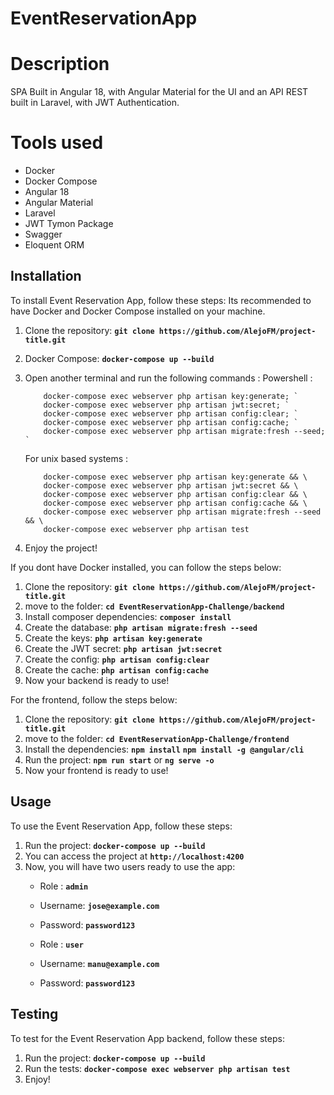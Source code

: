 # EventReservationApp

# Description
SPA Built in Angular 18, with Angular Material for the UI and an API REST built in Laravel, with JWT Authentication.

# Tools used
- Docker
- Docker Compose
- Angular 18
- Angular Material
- Laravel
- JWT Tymon Package
- Swagger
- Eloquent ORM

## **Installation**

To install Event Reservation App, follow these steps:
Its recommended to have Docker and Docker Compose installed on your machine.

1. Clone the repository: **`git clone https://github.com/AlejoFM/project-title.git`**
2. Docker Compose: **`docker-compose up --build`**
3. Open another terminal and run the following commands :
    Powershell :
    ```
        docker-compose exec webserver php artisan key:generate; `
        docker-compose exec webserver php artisan jwt:secret; `
        docker-compose exec webserver php artisan config:clear; `
        docker-compose exec webserver php artisan config:cache; `
        docker-compose exec webserver php artisan migrate:fresh --seed; `
    ```
    For unix based systems : 
    ``` 
        docker-compose exec webserver php artisan key:generate && \
        docker-compose exec webserver php artisan jwt:secret && \
        docker-compose exec webserver php artisan config:clear && \
        docker-compose exec webserver php artisan config:cache && \
        docker-compose exec webserver php artisan migrate:fresh --seed && \
        docker-compose exec webserver php artisan test
    ```

4. Enjoy the project!

If you dont have Docker installed, you can follow the steps below:

1. Clone the repository: **`git clone https://github.com/AlejoFM/project-title.git`**
2. move to the folder: **`cd EventReservationApp-Challenge/backend`**
3. Install composer dependencies: **`composer install`**
4. Create the database: **`php artisan migrate:fresh --seed`**
5. Create the keys: **`php artisan key:generate`**
6. Create the JWT secret: **`php artisan jwt:secret`**
7. Create the config: **`php artisan config:clear`**
8. Create the cache: **`php artisan config:cache`**
9. Now your backend is ready to use!

For the frontend, follow the steps below:

1. Clone the repository: **`git clone https://github.com/AlejoFM/project-title.git`**
2. move to the folder: **`cd EventReservationApp-Challenge/frontend`**
3. Install the dependencies: **`npm install`**
                             **`npm install -g @angular/cli`**
4. Run the project: **`npm run start`** or **`ng serve -o`**
5. Now your frontend is ready to use!

## **Usage**

To use the Event Reservation App, follow these steps:

1. Run the project: **`docker-compose up --build`**
2. You can access the project at **`http://localhost:4200`**
3. Now, you will have two users ready to use the app:
    - Role : **`admin`**
    - Username: **`jose@example.com`**
    - Password: **`password123`**

    - Role : **`user`**
    - Username: **`manu@example.com`**
    - Password: **`password123`**

## **Testing**

To test for the Event Reservation App backend, follow these steps:

1. Run the project: **`docker-compose up --build`**
2. Run the tests: **`docker-compose exec webserver php artisan test`**
3. Enjoy!